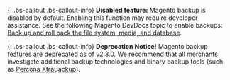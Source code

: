 {: .bs-callout .bs-callout-info}
**Disabled feature:** Magento backup is disabled by default. Enabling this function may require developer assistance. See the following Magento DevDocs topic to enable backups: [Back up and roll back the file system, media, and database][1].

{: .bs-callout .bs-callout-info}
**Deprecation Notice!** Magento backup features are deprecated as of v2.3.0. We recommend that all merchants investigate additional backup technologies and binary backup tools (such as [Percona XtraBackup][2]).

[1]: https://devdocs.magento.com/guides/v2.3/install-gde/install/cli/install-cli-backup.html
[2]: https://www.percona.com/software/mysql-database/percona-xtrabackup
